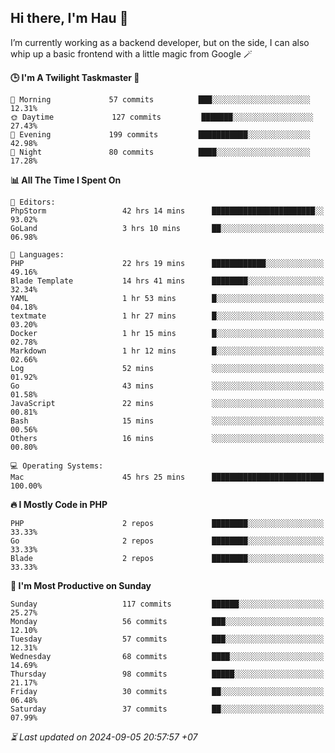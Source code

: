 ## Hi there, I'm Hau 👋
I’m currently working as a backend developer, but on the side, I can also whip up a basic frontend with a little magic from Google 🪄

<!--START_SECTION:readme-stats-->
**🕒 I'm A Twilight Taskmaster 🌆**

```text
🌅 Morning             57 commits          ███░░░░░░░░░░░░░░░░░░░░░░   12.31%
🌞 Daytime             127 commits         ███████░░░░░░░░░░░░░░░░░░   27.43%
🌆 Evening             199 commits         ███████████░░░░░░░░░░░░░░   42.98%
🌙 Night               80 commits          ████░░░░░░░░░░░░░░░░░░░░░   17.28%
```

**📊 All The Time I Spent On**

```text
📝 Editors:
PhpStorm                 42 hrs 14 mins      ███████████████████████░░   93.02%
GoLand                   3 hrs 10 mins       ██░░░░░░░░░░░░░░░░░░░░░░░   06.98%

💬 Languages:
PHP                      22 hrs 19 mins      ████████████░░░░░░░░░░░░░   49.16%
Blade Template           14 hrs 41 mins      ████████░░░░░░░░░░░░░░░░░   32.34%
YAML                     1 hr 53 mins        █░░░░░░░░░░░░░░░░░░░░░░░░   04.18%
textmate                 1 hr 27 mins        █░░░░░░░░░░░░░░░░░░░░░░░░   03.20%
Docker                   1 hr 15 mins        █░░░░░░░░░░░░░░░░░░░░░░░░   02.78%
Markdown                 1 hr 12 mins        █░░░░░░░░░░░░░░░░░░░░░░░░   02.66%
Log                      52 mins             ░░░░░░░░░░░░░░░░░░░░░░░░░   01.92%
Go                       43 mins             ░░░░░░░░░░░░░░░░░░░░░░░░░   01.58%
JavaScript               22 mins             ░░░░░░░░░░░░░░░░░░░░░░░░░   00.81%
Bash                     15 mins             ░░░░░░░░░░░░░░░░░░░░░░░░░   00.56%
Others                   16 mins             ░░░░░░░░░░░░░░░░░░░░░░░░░   00.80%

💻 Operating Systems:
Mac                      45 hrs 25 mins      █████████████████████████   100.00%
```

**🔥 I Mostly Code in PHP**

```text
PHP                      2 repos             ████████░░░░░░░░░░░░░░░░░   33.33%
Go                       2 repos             ████████░░░░░░░░░░░░░░░░░   33.33%
Blade                    2 repos             ████████░░░░░░░░░░░░░░░░░   33.33%
```

**📅 I'm Most Productive on Sunday**

```text
Sunday                   117 commits         ██████░░░░░░░░░░░░░░░░░░░   25.27%
Monday                   56 commits          ███░░░░░░░░░░░░░░░░░░░░░░   12.10%
Tuesday                  57 commits          ███░░░░░░░░░░░░░░░░░░░░░░   12.31%
Wednesday                68 commits          ████░░░░░░░░░░░░░░░░░░░░░   14.69%
Thursday                 98 commits          █████░░░░░░░░░░░░░░░░░░░░   21.17%
Friday                   30 commits          ██░░░░░░░░░░░░░░░░░░░░░░░   06.48%
Saturday                 37 commits          ██░░░░░░░░░░░░░░░░░░░░░░░   07.99%
```



*⏳ Last updated on 2024-09-05 20:57:57 +07*
<!--END_SECTION:readme-stats-->

